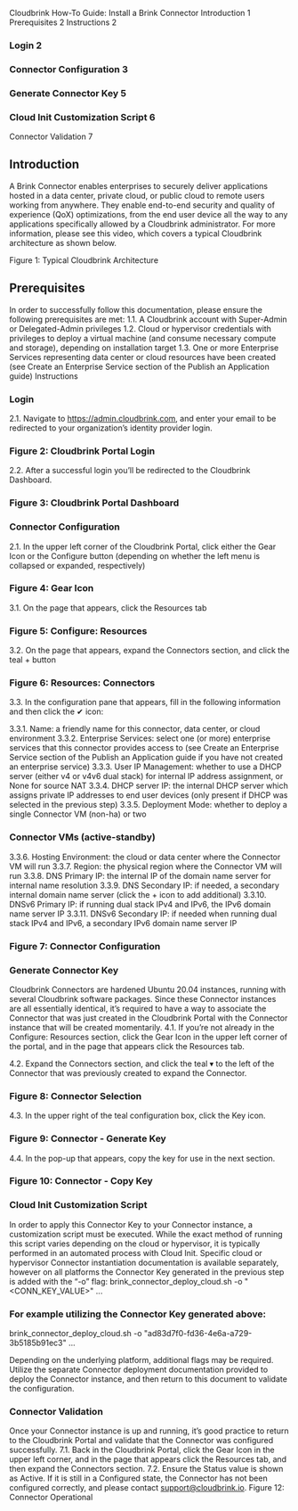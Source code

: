 Cloudbrink How-To Guide: Install a Brink Connector Introduction 1 Prerequisites 2 Instructions 2

### Login 2

### Connector Configuration 3

### Generate Connector Key 5

### Cloud Init Customization Script 6

Connector Validation 7

## Introduction

A Brink Connector enables enterprises to securely deliver applications hosted in a data center, private cloud, or public cloud to remote users working from anywhere. They enable end-to-end security and quality of experience (QoX) optimizations, from the end user device all the way to any applications specifically allowed by a Cloudbrink administrator. For more information, please see this video, which covers a typical Cloudbrink architecture as shown below.

Figure 1: Typical Cloudbrink Architecture

## Prerequisites

In order to successfully follow this documentation, please ensure the following prerequisites are met: 1.1. A Cloudbrink account with Super-Admin or Delegated-Admin privileges 1.2. Cloud or hypervisor credentials with privileges to deploy a virtual machine (and consume necessary compute and storage), depending on installation target 1.3. One or more Enterprise Services representing data center or cloud resources have been created (see Create an Enterprise Service section of the Publish an Application guide) Instructions

### Login

2.1. Navigate to https://admin.cloudbrink.com, and enter your email to be redirected to your organization’s identity provider login.

### Figure 2: Cloudbrink Portal Login

2.2. After a successful login you’ll be redirected to the Cloudbrink Dashboard.

### Figure 3: Cloudbrink Portal Dashboard

### Connector Configuration

2.1. In the upper left corner of the Cloudbrink Portal, click either the Gear Icon or the Configure button (depending on whether the left menu is collapsed or expanded, respectively)

### Figure 4: Gear Icon

3.1. On the page that appears, click the Resources tab

### Figure 5: Configure: Resources

3.2. On the page that appears, expand the Connectors section, and click the teal + button

### Figure 6: Resources: Connectors

3.3. In the configuration pane that appears, fill in the following information and then click the ✔ icon:

3.3.1. Name: a friendly name for this connector, data center, or cloud environment 3.3.2. Enterprise Services: select one (or more) enterprise services that this connector provides access to (see Create an Enterprise Service section of the Publish an Application guide if you have not created an enterprise service) 3.3.3. User IP Management: whether to use a DHCP server (either v4 or v4v6 dual stack) for internal IP address assignment, or None for source NAT 3.3.4. DHCP server IP: the internal DHCP server which assigns private IP addresses to end user devices (only present if DHCP was selected in the previous step) 3.3.5. Deployment Mode: whether to deploy a single Connector VM (non-ha) or two

### Connector VMs (active-standby)

3.3.6. Hosting Environment: the cloud or data center where the Connector VM will run 3.3.7. Region: the physical region where the Connector VM will run 3.3.8. DNS Primary IP: the internal IP of the domain name server for internal name resolution 3.3.9. DNS Secondary IP: if needed, a secondary internal domain name server (click the + icon to add additional) 3.3.10. DNSv6 Primary IP: if running dual stack IPv4 and IPv6, the IPv6 domain name server IP 3.3.11. DNSv6 Secondary IP: if needed when running dual stack IPv4 and IPv6, a secondary IPv6 domain name server IP

### Figure 7: Connector Configuration

### Generate Connector Key

Cloudbrink Connectors are hardened Ubuntu 20.04 instances, running with several Cloudbrink software packages. Since these Connector instances are all essentially identical, it’s required to have a way to associate the Connector that was just created in the Cloudbrink Portal with the Connector instance that will be created momentarily. 4.1. If you’re not already in the Configure: Resources section, click the Gear Icon in the upper left corner of the portal, and in the page that appears click the Resources tab.

4.2. Expand the Connectors section, and click the teal ▾ to the left of the Connector that was previously created to expand the Connector.

### Figure 8: Connector Selection

4.3. In the upper right of the teal configuration box, click the Key icon.

### Figure 9: Connector - Generate Key

4.4. In the pop-up that appears, copy the key for use in the next section.

### Figure 10: Connector - Copy Key

### Cloud Init Customization Script

In order to apply this Connector Key to your Connector instance, a customization script must be executed. While the exact method of running this script varies depending on the cloud or hypervisor, it is typically performed in an automated process with Cloud Init. Specific cloud or hypervisor Connector instantiation documentation is available separately, however on all platforms the Connector Key generated in the previous step is added with the “-o” flag: brink_connector_deploy_cloud.sh -o "<CONN_KEY_VALUE>" ...

### For example utilizing the Connector Key generated above:

brink_connector_deploy_cloud.sh -o "ad83d7f0-fd36-4e6a-a729-3b5185b91ec3" ...

Depending on the underlying platform, additional flags may be required. Utilize the separate Connector deployment documentation provided to deploy the Connector instance, and then return to this document to validate the configuration.

### Connector Validation

Once your Connector instance is up and running, it’s good practice to return to the Cloudbrink Portal and validate that the Connector was configured successfully. 7.1. Back in the Cloudbrink Portal, click the Gear Icon in the upper left corner, and in the page that appears click the Resources tab, and then expand the Connectors section. 7.2. Ensure the Status value is shown as Active. If it is still in a Configured state, the Connector has not been configured correctly, and please contact support@cloudbrink.io. Figure 12: Connector Operational